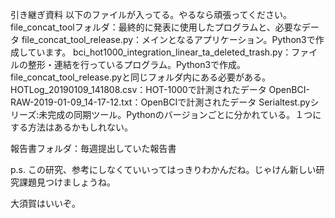 引き継ぎ資料
以下のファイルが入ってる。やるなら頑張ってください。
file_concat_toolフォルダ：最終的に発表に使用したプログラムと、必要なデータ
    file_concat_tool_release.py：メインとなるアプリケーション。Python3で作成しています。
    bci_hot1000_integration_linear_ta_deleted_trash.py：ファイルの整形・連結を行っているプログラム。Python3で作成。file_concat_tool_release.pyと同じフォルダ内にある必要がある。
    HOTLog_20190109_141808.csv：HOT-1000で計測されたデータ
    OpenBCI-RAW-2019-01-09_14-17-12.txt：OpenBCIで計測されたデータ
    Serialtest.pyシリーズ:未完成の同期ツール。Pythonのバージョンごとに分かれている。１つにする方法はあるかもしれない。

報告書フォルダ：毎週提出していた報告書

p.s. この研究、参考にしなくていいってはっきりわかんだね。じゃけん新しい研究課題見つけましょうね。

大須賀はいいぞ。